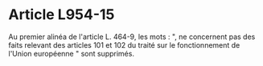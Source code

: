 # Article L954-15

Au premier alinéa de l'article L. 464-9, les mots : ", ne concernent pas des faits relevant des articles 101 et 102 du traité sur le fonctionnement de l'Union européenne " sont supprimés.
